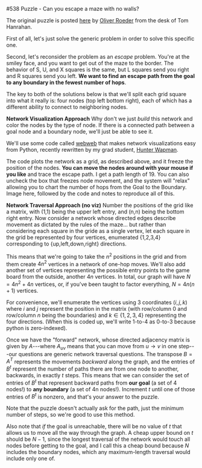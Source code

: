 #538 Puzzle - Can you escape a maze with no walls?

The original puzzle is posted [here](https://fivethirtyeight.com/features/can-you-escape-a-maze-without-walls/) by [Oliver Roeder](http://twitter.com/ollie) from the desk of Tom Hanrahan.

First of all, let's just solve the generic problem in order to solve this specific one. 

Second, let's reconsider the problem as an *escape* problem. You're at the smiley face, and you want to get out of the maze to the border. The behavior of S, U, and X squares is the same, but L squares send you right and R squares send you left. **We want to find an escape path from the goal to any boundary in the fewest number of hops**.

The key to both of the solutions below is that we'll split each grid square into what it really is: four nodes (top left bottom right), each of which has a different ability to connect to neighboring nodes. 

**Network Visualization Approach**
Why don't we just *build* this network and color the nodes by the type of node. If there is a connected path between a goal node and a boundary node, we'll just be able to see it. 

We'll use some code called [webweb](https://webwebpage.github.io) that makes network visualizations easy from Python, recently rewritten by my grad student, [Hunter Wapman](http://twitter.com/hneutr). 

The code plots the network as a grid, as described above, and it freeze the position of the nodes. **You can move the nodes around with your mouse if you like** and trace the escape path. I get a path length of 19. You can also uncheck the box that freezes node movement, and the system will "relax" allowing you to chart the number of hops from the Goal to the Boundary. Image here, followed by the code and notes to reproduce all of this.



**Network Traversal Approach (no viz)**
Number the positions of the grid like a matrix, with (1,1) being the upper left entry, and (n,n) being the bottom right entry. Now consider a network whose directed edges describe movement as dictated by the rules of the maze... but rather than considering each square in the gride as a single vertex, let each square in the grid be represented by four vertices, enumerated {1,2,3,4} corresponding to {up,left,down,right} directions. 

This means that we're going to take the $n^2$ positions in the grid and from them create $4n^2$ vertices in a network of one-hop moves. We'll also add another set of vertices representing the possible entry points to the game board from the outside, another $4n$ vertices. In total, our graph will have $N = 4n^2 + 4n$ vertices, or, if you've been taught to factor everything, $N = 4n(n+1)$ vertices. 

For convenience, we'll enumerate the vertices using 3 coordinates $(i,j,k)$ where $i$ and $j$ represent the position in the matrix (with row/column 0 and row/column $n$ being the boundaries) and $k \in \{1,2,3,4\}$ representing the four directions. (When this is coded up, we'll write 1-to-4 as 0-to-3 because python is zero-indexed).

Once we have the "forward" network, whose directed adjacency matrix is given by $A$---where $A_{uv}$ means that you can move from $u \to v$ in one step---our questions are generic network traversal questions. The transpose $B = A^{T}$ represents the movements _backward_ along the graph, and the entries of $B^t$ represent the number of paths there are from one node to another, backwards, in exactly $t$ steps. This means that we can consider the set of entries of $B^t$ that represent backward paths from **our goal** (a set of 4 nodes!) to **any boundary** (a set of 4n nodes!). Increment $t$ until one of those entries of $B^t$ is nonzero, and that's your answer to the puzzle. 

Note that the puzzle doesn't actually ask for the path, just the minimum number of steps, so we're good to use this method. 

Also note that _if_ the goal is unreachable, there will be no value of $t$ that allows us to move all the way through the graph. A cheap upper bound on $t$ should be $N-1$, since the longest traversal of the network would touch all nodes before getting to the goal, and I call this a cheap bound because $N$ includes the boundary nodes, which any maximum-length traversal would include only one of.